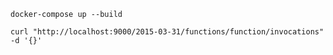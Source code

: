 




```shell
docker-compose up --build
```



```shell
curl "http://localhost:9000/2015-03-31/functions/function/invocations" -d '{}'
```







